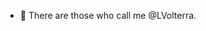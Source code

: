 - 👋 There are those who call me @LVolterra.


<!---
LVolterra/LVolterra is a ✨ special ✨ repository because its `README.md` (this file) appears on your GitHub profile.
You can click the Preview link to take a look at your changes.
--->
